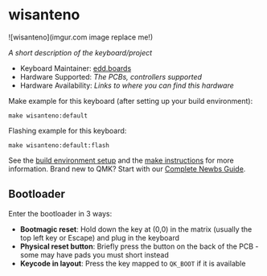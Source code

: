 # wisanteno

![wisanteno](imgur.com image replace me!)

*A short description of the keyboard/project*

* Keyboard Maintainer: [edd.boards](https://github.com/e2dwrd)
* Hardware Supported: *The PCBs, controllers supported*
* Hardware Availability: *Links to where you can find this hardware*

Make example for this keyboard (after setting up your build environment):

    make wisanteno:default

Flashing example for this keyboard:

    make wisanteno:default:flash

See the [build environment setup](https://docs.qmk.fm/#/getting_started_build_tools) and the [make instructions](https://docs.qmk.fm/#/getting_started_make_guide) for more information. Brand new to QMK? Start with our [Complete Newbs Guide](https://docs.qmk.fm/#/newbs).

## Bootloader

Enter the bootloader in 3 ways:

* **Bootmagic reset**: Hold down the key at (0,0) in the matrix (usually the top left key or Escape) and plug in the keyboard
* **Physical reset button**: Briefly press the button on the back of the PCB - some may have pads you must short instead
* **Keycode in layout**: Press the key mapped to `QK_BOOT` if it is available
